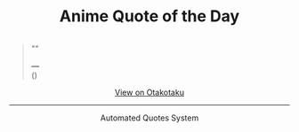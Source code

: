 <h1 align="center">Anime Quote of the Day</h1>

<p align="center">
  <img src="" alt="" />
</p>

<blockquote>
  <p>""</p>
  <p><strong>— </strong><br>
  <em></em> ()</p>
</blockquote>

<p align="center">
  <a href="" target="_blank">View on Otakotaku</a>
</p>

---

<p align="center">Automated Quotes System</p>
